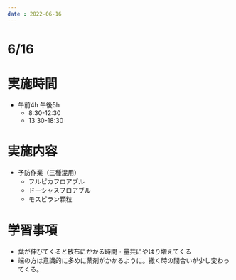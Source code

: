 ```yaml
---
date : 2022-06-16
---
```


# 6/16

# 実施時間
- 午前4h 午後5h
    - 8:30-12:30 
    - 13:30-18:30

# 実施内容
- 予防作業（三種混用）
    - フルピカフロアブル
    - ドーシャスフロアブル
    - モスピラン顆粒

# 学習事項
- 葉が伸びてくると散布にかかる時間・量共にやはり増えてくる
- 端の方は意識的に多めに薬剤がかかるように。撒く時の間合いが少し変わってくる。
